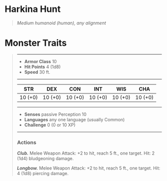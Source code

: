 # Harkina Hunt
>*Medium humanoid (human), any alignment*
# Monster Traits
>___
>- **Armor Class** 10
>- **Hit Points** 4 (1d8)
>- **Speed** 30 ft.
>___
>|STR|DEX|CON|INT|WIS|CHA|
>|:---:|:---:|:---:|:---:|:---:|:---:|
>|10 (+0)|10 (+0)|10 (+0)|10 (+0)|10 (+0)|10 (+0)|
>___
>- **Senses** passive Perception 10
>- **Languages** any one language (usually Common)
>- **Challenge** 0 (0 or 10 XP)
>___
>### Actions
>***Club.*** Melee Weapon Attack: +2 to hit, reach 5 ft., one target. Hit: 2 (1d4) bludgeoning damage.  
>
>***Longbow.*** Melee Weapon Attack: +2 to hit, reach 5 ft., one target. Hit: 4 (1d8) piercing damage.